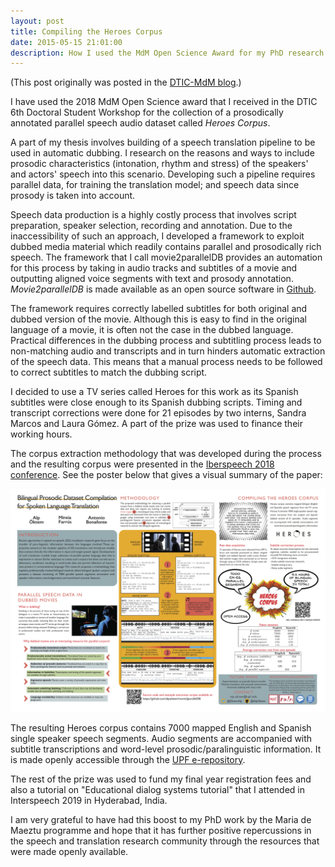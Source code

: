 ```yaml
---
layout: post
title: Compiling the Heroes Corpus
date: 2015-05-15 21:01:00
description: How I used the MdM Open Science Award for my PhD research.
---
```

(This post originally was posted in the <a href="https://www.upf.edu/web/mdm-dtic/blog/-/blogs/open-science-award-to-alp-oktem-the-heroes-corpus-dataset?_33_redirect=https%3A%2F%2Fwww.upf.edu%2Fweb%2Fmdm-dtic%2Fblog%3Fp_p_id%3D33%26p_p_lifecycle%3D0%26p_p_state%3Dnormal%26p_p_mode%3Dview%26p_p_col_id%3Dcolumn-1%26p_p_col_count%3D1#.XFIlD8_0kWo" target="https://www.upf.edu/web/mdm-dtic/blog/-/blogs/open-science-award-to-alp-oktem-the-heroes-corpus-dataset?_33_redirect=https%3A%2F%2Fwww.upf.edu%2Fweb%2Fmdm-dtic%2Fblog%3Fp_p_id%3D33%26p_p_lifecycle%3D0%26p_p_state%3Dnormal%26p_p_mode%3Dview%26p_p_col_id%3Dcolumn-1%26p_p_col_count%3D1#.XFIlD8_0kWo">DTIC-MdM blog</a>.)

I have used the 2018 MdM Open Science award that I received in the DTIC 6th Doctoral Student Workshop for the collection of a prosodically annotated parallel speech audio dataset called *Heroes Corpus*.

A part of my thesis involves building of a speech translation pipeline to be used in automatic dubbing. I research on the reasons and ways to include prosodic characteristics (intonation, rhythm and stress) of the speakers' and actors' speech into this scenario. Developing such a pipeline requires parallel data, for training the translation model; and speech data since prosody is taken into account.

Speech data production is a highly costly process that involves script preparation, speaker selection, recording and annotation. Due to the inaccessibility of such an approach, I developed a framework to exploit dubbed media material which readily contains parallel and prosodically rich speech. The framework that I call movie2parallelDB provides an automation for this process by taking in audio tracks and subtitles of a movie and outputting aligned voice segments with text and prosody annotation. *Movie2parallelDB* is made available as an open source software in <a href="http://github.com/alpoktem/movie2parallelDB" target="http://github.com/alpoktem/movie2parallelDB">Github</a>.

The framework requires correctly labelled subtitles for both original and dubbed version of the movie. Although this is easy to find in the original language of a movie, it is often not the case in the dubbed language. Practical differences in the dubbing process and subtitling process leads to non-matching audio and transcripts and in turn hinders automatic extraction of the speech data. This means that a manual process needs to be followed to correct subtitles to match the dubbing script.

I decided to use a TV series called Heroes for this work as its Spanish subtitles were close enough to its Spanish dubbing scripts. Timing and transcript corrections were done for 21 episodes by two interns, Sandra Marcos and Laura Gómez. A part of the prize was used to finance their working hours.

The corpus extraction methodology that was developed during the process and the resulting corpus were presented in the <a href="http://hdl.handle.net/10230/35600" target="http://hdl.handle.net/10230/35600">Iberspeech 2018 conference</a>. See the poster below that gives a visual summary of the paper:

<p align="center"><a href="/img/OKTEM-poster1-heroes_med.png"><img src="/img/OKTEM-poster1-heroes_small.png" width="700"></a></p>

The resulting Heroes corpus contains 7000 mapped English and Spanish single speaker speech segments. Audio segments are accompanied with subtitle transcriptions and word-level prosodic/paralinguistic information. It is made openly accessible through the <a href="http://hdl.handle.net/10230/35572" target="http://hdl.handle.net/10230/35572">UPF e-repository</a>.

The rest of the prize was used to fund my final year registration fees and also a tutorial on "Educational dialog systems tutorial" that I attended in Interspeech 2019 in Hyderabad, India.

I am very grateful to have had this boost to my PhD work by the Maria de Maeztu programme and hope that it has further positive repercussions in the speech and translation research community through the resources that were made openly available.